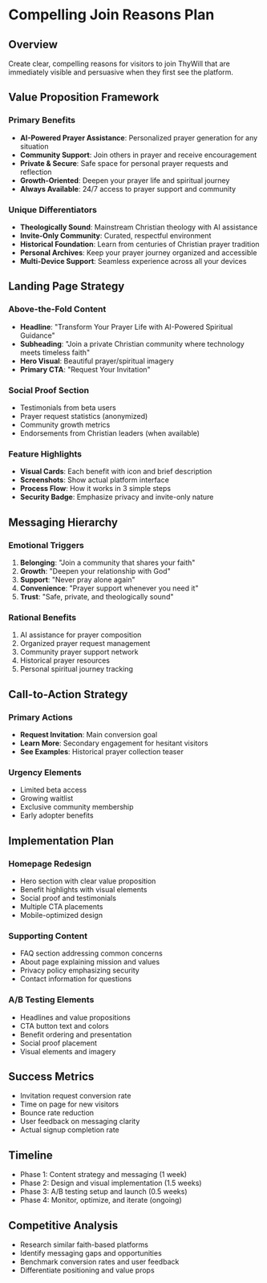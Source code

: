 # Compelling Join Reasons Plan

## Overview
Create clear, compelling reasons for visitors to join ThyWill that are immediately visible and persuasive when they first see the platform.

## Value Proposition Framework

### Primary Benefits
- **AI-Powered Prayer Assistance**: Personalized prayer generation for any situation
- **Community Support**: Join others in prayer and receive encouragement
- **Private & Secure**: Safe space for personal prayer requests and reflection
- **Growth-Oriented**: Deepen your prayer life and spiritual journey
- **Always Available**: 24/7 access to prayer support and community

### Unique Differentiators
- **Theologically Sound**: Mainstream Christian theology with AI assistance
- **Invite-Only Community**: Curated, respectful environment
- **Historical Foundation**: Learn from centuries of Christian prayer tradition
- **Personal Archives**: Keep your prayer journey organized and accessible
- **Multi-Device Support**: Seamless experience across all your devices

## Landing Page Strategy

### Above-the-Fold Content
- **Headline**: "Transform Your Prayer Life with AI-Powered Spiritual Guidance"
- **Subheading**: "Join a private Christian community where technology meets timeless faith"
- **Hero Visual**: Beautiful prayer/spiritual imagery
- **Primary CTA**: "Request Your Invitation"

### Social Proof Section
- Testimonials from beta users
- Prayer request statistics (anonymized)
- Community growth metrics
- Endorsements from Christian leaders (when available)

### Feature Highlights
- **Visual Cards**: Each benefit with icon and brief description
- **Screenshots**: Show actual platform interface
- **Process Flow**: How it works in 3 simple steps
- **Security Badge**: Emphasize privacy and invite-only nature

## Messaging Hierarchy

### Emotional Triggers
1. **Belonging**: "Join a community that shares your faith"
2. **Growth**: "Deepen your relationship with God"
3. **Support**: "Never pray alone again"
4. **Convenience**: "Prayer support whenever you need it"
5. **Trust**: "Safe, private, and theologically sound"

### Rational Benefits
1. AI assistance for prayer composition
2. Organized prayer request management
3. Community prayer support network
4. Historical prayer resources
5. Personal spiritual journey tracking

## Call-to-Action Strategy

### Primary Actions
- **Request Invitation**: Main conversion goal
- **Learn More**: Secondary engagement for hesitant visitors
- **See Examples**: Historical prayer collection teaser

### Urgency Elements
- Limited beta access
- Growing waitlist
- Exclusive community membership
- Early adopter benefits

## Implementation Plan

### Homepage Redesign
- Hero section with clear value proposition
- Benefit highlights with visual elements
- Social proof and testimonials
- Multiple CTA placements
- Mobile-optimized design

### Supporting Content
- FAQ section addressing common concerns
- About page explaining mission and values
- Privacy policy emphasizing security
- Contact information for questions

### A/B Testing Elements
- Headlines and value propositions
- CTA button text and colors
- Benefit ordering and presentation
- Social proof placement
- Visual elements and imagery

## Success Metrics
- Invitation request conversion rate
- Time on page for new visitors
- Bounce rate reduction
- User feedback on messaging clarity
- Actual signup completion rate

## Timeline
- Phase 1: Content strategy and messaging (1 week)
- Phase 2: Design and visual implementation (1.5 weeks)
- Phase 3: A/B testing setup and launch (0.5 weeks)
- Phase 4: Monitor, optimize, and iterate (ongoing)

## Competitive Analysis
- Research similar faith-based platforms
- Identify messaging gaps and opportunities
- Benchmark conversion rates and user feedback
- Differentiate positioning and value props